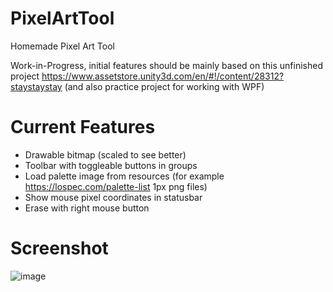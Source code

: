 # PixelArtTool
Homemade Pixel Art Tool

Work-in-Progress, initial features should be mainly based on this unfinished project
https://www.assetstore.unity3d.com/en/#!/content/28312?staystaystay
(and also practice project for working with WPF)

# Current Features
- Drawable bitmap (scaled to see better)
- Toolbar with toggleable buttons in groups
- Load palette image from resources (for example https://lospec.com/palette-list 1px png files)
- Show mouse pixel coordinates in statusbar
- Erase with right mouse button

# Screenshot
![image](https://user-images.githubusercontent.com/5438317/49102141-aef7a100-f280-11e8-9902-d17c18e73112.png)
